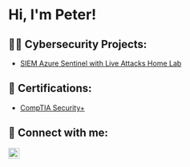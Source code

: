<h1>Hi, I'm Peter! </h1>

<h2>👨‍💻 Cybersecurity Projects:</h2>

- [SIEM Azure Sentinel with Live Attacks Home Lab](https://github.com/Cyberqup/SIEM-Azure-Sentinel-with-Live-Attacks-Home-Lab)

<h2>📜 Certifications:</h2>

- [CompTIA Security+](https://drive.google.com/file/d/1jxg8cv8cXlf4aWpRjGFcvW0irK79XTFi/view?usp=sharing)

<h2> 🤝 Connect with me:</h2>

[<img align="left" alt="JoshMadakor | LinkedIn" width="22px" src="https://cdn.jsdelivr.net/npm/simple-icons@v3/icons/linkedin.svg" />][linkedin]

[linkedin]: https://www.linkedin.com/in/peter-qu/

<!--
**Cyberqup/Cyberqup** is a ✨ _special_ ✨ repository because its `README.md` (this file) appears on your GitHub profile.

Here are some ideas to get you started:

- 🔭 I’m currently working on ...
- 🌱 I’m currently learning ...
- 👯 I’m looking to collaborate on ...
- 🤔 I’m looking for help with ...
- 💬 Ask me about ...
- 📫 How to reach me: ...
- 😄 Pronouns: ...
- ⚡ Fun fact: ...
-->
